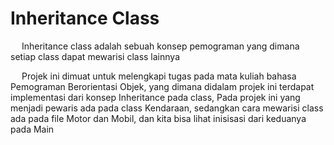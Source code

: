 <h1>Inheritance Class</h1>
<p>&emsp; Inheritance class adalah sebuah konsep pemograman yang dimana setiap class dapat mewarisi class lainnya</p>
<p>&emsp; Projek ini dimuat untuk melengkapi tugas pada mata kuliah bahasa Pemograman Berorientasi Objek, yang dimana didalam projek ini terdapat
implementasi dari konsep Inheritance pada class, Pada projek ini yang menjadi pewaris ada pada class Kendaraan, sedangkan cara mewarisi class ada pada
file Motor dan Mobil, dan kita bisa lihat inisisasi dari keduanya pada Main</p>
